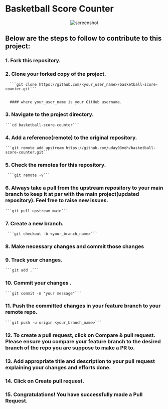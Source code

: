 # Basketball Score Counter

<div align="center">
<img src="https://user-images.githubusercontent.com/88290551/195481008-1f75b7a4-e257-4d2f-a78f-1a082c3956d4.png" align="center" alt="screenshot">
</div>

## Below are the steps to follow to contribute to this project:

### 1. Fork this repository.

### 2. Clone your forked copy of the project.

      ```git clone https://github.com/<your_user_name>/basketball-score-counter.git```
      
      
      #### where your_user_name is your GitHub username.

### 3. Navigate to the project directory.

    ```cd basketball-score-counter```

### 4. Add a reference(remote) to the original repository.

    ```git remote add upstream https://github.com/uday03meh/basketball-score-counter.git```

### 5. Check the remotes for this repository.

     ```git remote -v```

### 6. Always take a pull from the upstream repository to your main branch to keep it at par with the main project(updated repository). Feel free to raise new issues.

    ```git pull upstream main```

### 7. Create a new branch.

     ```git checkout -b <your_branch_name>```

### 8. Make necessary changes and commit those changes

### 9. Track your changes.

    ```git add .```

### 10. Commit your changes .

    ```git commit -m "your message"```

### 11. Push the committed changes in your feature branch to your remote repo.

    ```git push -u origin <your_branch_name>```

### 12. To create a pull request, click on Compare & pull request. Please ensure you compare your feature branch to the desired branch of the repo you are suppose to make a PR to.

### 13. Add appropriate title and description to your pull request explaining your changes and efforts done.

### 14. Click on Create pull request.

### 15. Congratulations! You have successfully made a Pull Request.
 
